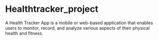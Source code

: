 # Healthtracker_project
A Health Tracker App is a mobile or web-based application that enables users to monitor, record, and analyze various aspects of their physical health and fitness.
